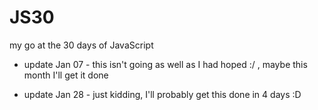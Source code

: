 # JS30
my go at the 30 days of JavaScript 

- update Jan 07 - 
this isn't going as well as I had hoped :/ , maybe this month I'll get it done

- update Jan 28 -
just kidding, I'll probably get this done in 4 days :D
